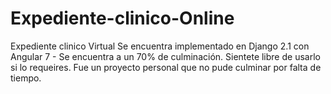 # Expediente-clinico-Online
Expediente clinico Virtual
Se encuentra implementado en Django 2.1 con Angular 7 - Se encuentra a un 70% de culminación. Sientete libre de usarlo si lo requeires. Fue un proyecto personal que no pude
culminar por falta de tiempo.
